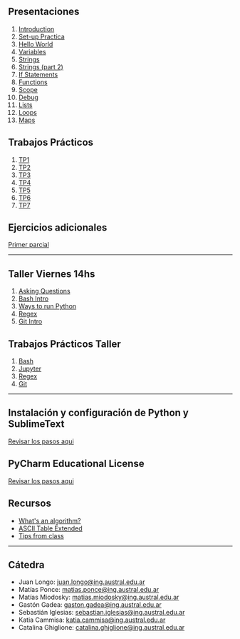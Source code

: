 ## Presentaciones
1. [Introduction](introduction)
2. [Set-up Practica](practice-setup)
3. [Hello World](hello-world)
4. [Variables](variables)
5. [Strings](strings)
6. [Strings (part 2)](strings-2)
7. [If Statements](ifs)
8. [Functions](functions)
9. [Scope](scope)
9. [Debug](debug)
10. [Lists](lists)
11. [Loops](loops)
12. [Maps](maps)
<!-- 12. [List Comprehension & Plots](listsplots) -->

## Trabajos Prácticos

1. [TP1](practice/1)
2. [TP2](practice/2)
3. [TP3](practice/3)
4. [TP4](practice/4)
5. [TP5](practice/5)
6. [TP6](practice/6)
7. [TP7](practice/7)
<!-- 9. [TP9](practice/9)-->
<!-- 10. [TP10](practice/10)-->

## Ejercicios adicionales
[Primer parcial](additional-practice/1)

<!-- ## Ejercicios Final -->
<!-- [Ejercicios Final](final-practice) -->
<!-- [Ejercicios 2do parcial](practice-exercises) -->

<!-- ## Parciales y Anuncios -->

<!-- * Lunes 19/09: Primer parcial -->
<!-- * Lunes 14/11: Segundo parcial -->

**************************************************

## Taller Viernes 14hs
1. [Asking Questions](asking-questions)
2. [Bash Intro](bash-intro)
3. [Ways to run Python](run-python)
4. [Regex](regex)
5. [Git Intro](git-intro)

## Trabajos Prácticos Taller
1. [Bash](practice/bash.md)
2. [Jupyter](practice/jupyter.md)
3. [Regex](practice/Tp3_Regex.ipynb)
4. [Git](practice/git.md)

**************************************************

## Instalación y configuración de Python y SublimeText
[Revisar los pasos  aqui](utils/installation)

## PyCharm Educational License
[Revisar los pasos  aqui](utils/license)

## Recursos

* [What's an algorithm?](https://www.youtube.com/watch?v=6hfOvs8pY1k)
* [ASCII Table Extended](https://computersciencewiki.org/images/3/3d/Ascii_table.png)
* [Tips from class](resources/hoja_tips.pdf)

**************************************************

## Cátedra
* Juan Longo: [juan.longo@ing.austral.edu.ar](mailto:jlongo@austral.edu.ar)
* Matías Ponce: [matias.ponce@ing.austral.edu.ar](mailto:matias.ponce@ing.austral.edu.ar)
* Matías Miodosky: [matias.miodosky@ing.austral.edu.ar](matias.miodosky@ing.austral.edu.ar)
* Gastón Gadea: [gaston.gadea@ing.austral.edu.ar](gaston.gadea@ing.austral.edu.ar)
* Sebastián Iglesias: [sebastian.iglesias@ing.austral.edu.ar](sebastian.iglesias@ing.austral.edu.ar)
* Katia Cammisa: [katia.cammisa@ing.austral.edu.ar](katia.cammisa@ing.austral.edu.ar)
* Catalina Ghiglione: [catalina.ghiglione@ing.austral.edu.ar](catalina.ghiglione@ing.austral.edu.ar)

